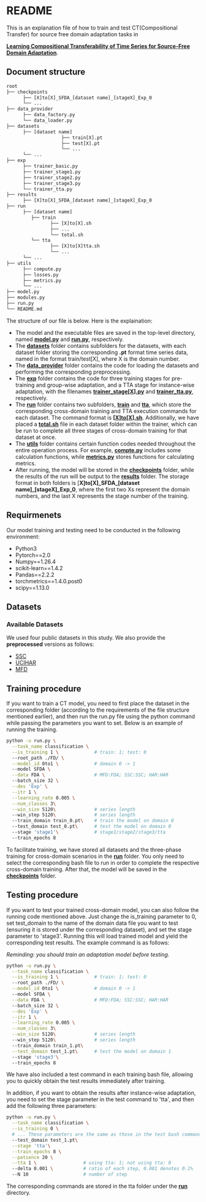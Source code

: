 # README

This is an explanation file of how to train and test CT(Compositional Transfer) for source free domain adaptation tasks in 

**<u>Learning Compositional Transferability of Time Series for Source-Free Domain Adaptation</u>**.

## Document structure

```python
root
├── checkpoints
   	  ├── [X]to[X]_SFDA_[dataset name]_[stageX]_Exp_0
   	  └── ...
├── data_provider
	  ├── data_factory.py
      └── data_loader.py
├── datasets
	  ├── [dataset name]
    				├── train[X].pt
        			├── test[X].pt
        			└── ...
      └── ...
├── exp
	  ├── trainer_basic.py
      ├── trainer_stage1.py
      ├── trainer_stage2.py
      ├── trainer_stage3.py
      └── trainer_tta.py
├── results
	  ├── [X]to[X]_SFDA_[dataset name]_[stageX]_Exp_0
├── run
	  ├── [dataset name]
         ├── train
                ├── [X]to[X].sh
                ├── ...
                └── total.sh
         └── tta
                ├── [X]to[X]tta.sh
                └── ...
      └── ...
├── utils
	  ├── compute.py
      ├── losses.py
      ├── metrics.py
      └── ...
├── model.py
├── modules.py
├── run.py
└── README.md
```

The structure of our file is below. Here is the explaination:

- The model and the executable files are saved in the top-level directory, named **<u>model.py</u>** and **<u>run.py</u>**, respectively.
- The **<u>datasets</u>** folder contains subfolders for the datasets, with each dataset folder storing the corresponding **.pt** format time series data, named in the format train/test[X], where X is the domain number.
- The **<u>data_provider</u>** folder contains the code for loading the datasets and performing the corresponding preprocessing.
- The <u>**exp**</u> folder contains the code for three training stages for pre-training and group-wise adaptation, and a TTA stage for instance-wise adaptation, with the filenames **<u>trainer_stage[X].py</u>** and **<u>trainer_tta.py</u>**, respectively.
- The **<u>run</u>** folder contains two subfolders, **<u>train</u>** and **<u>tta</u>**, which store the corresponding cross-domain training and TTA execution commands for each dataset. The command format is **<u>[X]to[X].sh</u>**. Additionally, we have placed a **<u>total.sh</u>** file in each dataset folder within the trainer, which can be run to complete all three stages of cross-domain training for that dataset at once.
- The **<u>utils</u>** folder contains certain function codes needed throughout the entire operation process. For example, **<u>compte.py</u>** includes some calculation functions, while <u>**metrics.py**</u> stores functions for calculating metrics.
- After running, the model will be stored in the **<u>checkpoints</u>** folder, while the results of the run will be output to the <u>**results**</u> folder. The storage format in both folders is [**X]to[X]\_SFDA\_[dataset name]_[stageX]\_Exp_0**, where the first two Xs represent the domain numbers, and the last X represents the stage number of the training.

## Requirmenets

Our model training and testing need to be conducted in the following environment:

- Python3
- Pytorch==2.0
- Numpy==1.26.4
- scikit-learn==1.4.2
- Pandas==2.2.2
- torchmetrics==1.4.0.post0
- scipy==1.13.0

## Datasets

### Available Datasets

We used four public datasets in this study. We also provide the **preprocessed** versions as follows:

- [SSC](https://researchdata.ntu.edu.sg/dataset.xhtml?persistentId=doi:10.21979/N9/UD1IM9)
- [UCIHAR](https://researchdata.ntu.edu.sg/dataset.xhtml?persistentId=doi:10.21979/N9/0SYHTZ)
- [MFD](https://researchdata.ntu.edu.sg/dataset.xhtml?persistentId=doi:10.21979/N9/PU85XN)

## Training procedure

If you want to train a CT model, you need to first place the dataset in the corresponding folder (according to the requirements of the file structure mentioned earlier), and then run the run.py file using the python command while passing the parameters you want to set. Below is an example of running the training.

```bash
python -u run.py \
  --task_name classification \
  --is_training 1 \				# train: 1; test: 0
  --root_path ./FD/ \
  --model_id 0to1 \				# domain 0 -> 1
  --model SFDA \
  --data FDA \					# MFD:FDA; SSC:SSC; HAR:HAR
  --batch_size 32 \
  --des 'Exp' \
  --itr 1 \
  --learning_rate 0.005 \
  --num_classes 3\
  --win_size 5120\				# series length
  --win_step 5120\				# series length
  --train_domain train_0.pt\	# train the model on domain 0
  --test_domain test_0.pt\		# test the model on domain 0
  --stage 'stage1'\				# stage1/stage2/stage3/tta
  --train_epochs 8
```

To facilitate training, we have stored all datasets and the three-phase training for cross-domain scenarios in the **<u>run</u>** folder. You only need to select the corresponding bash file to run in order to complete the respective cross-domain training. After that, the model will be saved in the <u>**checkpoints**</u> folder.



## Testing procedure

If you want to test your trained cross-domain model, you can also follow the running code mentioned above. Just change the is_training parameter to 0, set test_domain to the name of the domain data file you want to test (ensuring it is stored under the corresponding dataset), and set the stage parameter to 'stage3'. Running this will load trained model and yield the corresponding test results. The example command is as follows:

*Reminding: you should train an adaptation model before testing.*

```bash
python -u run.py \
  --task_name classification \
  --is_training 1 \				# train: 1; test: 0
  --root_path ./FD/ \
  --model_id 0to1 \				# domain 0 -> 1
  --model SFDA \
  --data FDA \					# MFD:FDA; SSC:SSC; HAR:HAR
  --batch_size 32 \
  --des 'Exp' \
  --itr 1 \
  --learning_rate 0.005 \
  --num_classes 3\
  --win_size 5120\				# series length
  --win_step 5120\				# series length
  --train_domain train_1.pt\
  --test_domain test_1.pt\		# test the model on domain 1
  --stage 'stage3'\				
  --train_epochs 8
```

We have also included a test command in each training bash file, allowing you to quickly obtain the test results immediately after training.

In addition, if you want to obtain the results after instance-wise adaptation, you need to set the stage parameter in the test command to 'tta', and then add the following three parameters:

```bash
python -u run.py \
  --task_name classification \
  --is_training 0 \
  # ... These parameters are the same as those in the test bash command.
  --test_domain test_1.pt\
  --stage 'tta'\
  --train_epochs 8 \
  --patience 20 \
  --tta 1 \					# using tta: 1; not using tta: 0
  --delta 0.001 \			# ratio of each step, 0.001 denotes 0.1%
  --N 10					# number of step
```

The corresponding commands are stored in the tta folder under the <u>**run**</u> directory.





